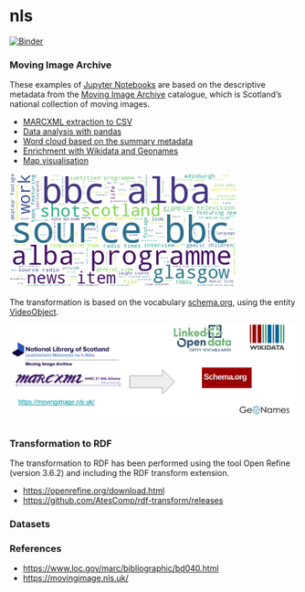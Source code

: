 # nls

[![Binder](https://mybinder.org/badge_logo.svg)](https://mybinder.org/v2/gh/hibernator11/nls/HEAD)


### Moving Image Archive

These examples of [Jupyter Notebooks](http://jupyter.org/) are based on the descriptive metadata from the [Moving Image Archive](https://data.nls.uk/data/metadata-collections/moving-image-archive/) catalogue, which is Scotland’s national collection of moving images.

- [MARCXML extraction to CSV](https://nbviewer.org/github/hibernator11/nls/blob/master/notebooks/MovingImageArchive-DataExtraction.ipynb)
- [Data analysis with pandas](https://nbviewer.org/github/hibernator11/nls/blob/master/notebooks/MovingImageArchive-Analysis.ipynb) 
- [Word cloud based on the summary metadata](https://nbviewer.org/github/hibernator11/nls/blob/master/notebooks/MovingImageArchive-WordcloudSummary.ipynb)
- [Enrichment with Wikidata and Geonames](https://nbviewer.org/github/hibernator11/nls/blob/master/notebooks/MovingImageArchive-Enrichment.ipynb)
- [Map visualisation](https://nbviewer.org/github/hibernator11/nls/blob/master/notebooks/MovingImageArchive-GeographicLocations.ipynb)

<img src="images/wordcloud.png">

The transformation is based on the vocabulary [schema.org](https://schema.org/), using the entity [VideoObject](https://schema.org/VideoObject).

<img src="images/transformationMovingImageArchive.png">



### Transformation to RDF

The transformation to RDF has been performed using the tool Open Refine (version 3.6.2) and including the RDF transform extension.

- https://openrefine.org/download.html
- https://github.com/AtesComp/rdf-transform/releases


### Datasets 





### References

- https://www.loc.gov/marc/bibliographic/bd040.html
- https://movingimage.nls.uk/
